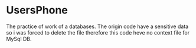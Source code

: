 # UsersPhone
The practice of work of a databases. The origin code have a sensitive data so i was forced to delete the file therefore this code heve no context file for MySql DB. 
